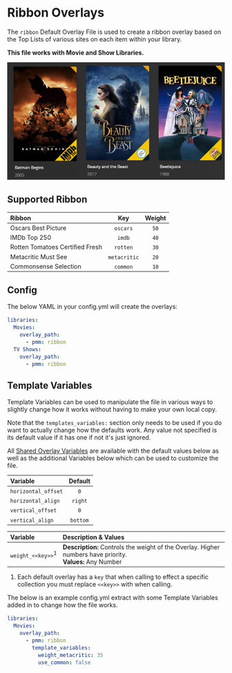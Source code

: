 # Ribbon Overlays

The `ribbon` Default Overlay File is used to create a ribbon overlay based on the Top Lists of various sites on each item within your library.

**This file works with Movie and Show Libraries.**

![](images/ribbon.png)

## Supported Ribbon

| Ribbon                          |     Key      | Weight |
|:--------------------------------|:------------:|:------:|
| Oscars Best Picture             |   `oscars`   |  `50`  |
| IMDb Top 250                    |    `imdb`    |  `40`  |
| Rotten Tomatoes Certified Fresh |   `rotten`   |  `30`  |
| Metacritic Must See             | `metacritic` |  `20`  |
| Commonsense Selection           |   `common`   |  `10`  |

## Config

The below YAML in your config.yml will create the overlays:

```yaml
libraries:
  Movies:
    overlay_path:
      - pmm: ribbon
  TV Shows:
    overlay_path:
      - pmm: ribbon
```

## Template Variables

Template Variables can be used to manipulate the file in various ways to slightly change how it works without having to make your own local copy.

Note that the `templates_variables:` section only needs to be used if you do want to actually change how the defaults work. Any value not specified is its default value if it has one if not it's just ignored.

All [Shared Overlay Variables](../overlay_variables) are available with the default values below as well as the additional Variables below which can be used to customize the file.

| Variable            | Default  |
|:--------------------|:--------:|
| `horizontal_offset` |   `0`    |
| `horizontal_align`  | `right`  |
| `vertical_offset`   |   `0`    |
| `vertical_align`    | `bottom` |

| Variable                       | Description & Values                                                                                         |
|:-------------------------------|:-------------------------------------------------------------------------------------------------------------|
| `weight_<<key>>`<sup>1</sup>   | **Description:** Controls the weight of the Overlay. Higher numbers have priority.<br>**Values:** Any Number |

1. Each default overlay has a `key` that when calling to effect a specific collection you must replace `<<key>>` with when calling.

The below is an example config.yml extract with some Template Variables added in to change how the file works.

```yaml
libraries:
  Movies:
    overlay_path:
      - pmm: ribbon
        template_variables:
          weight_metacritic: 35
          use_common: false
```
